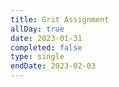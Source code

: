 ```yaml
---
title: Grit Assignment
allDay: true
date: 2023-01-31
completed: false
type: single
endDate: 2023-02-03
---
```

